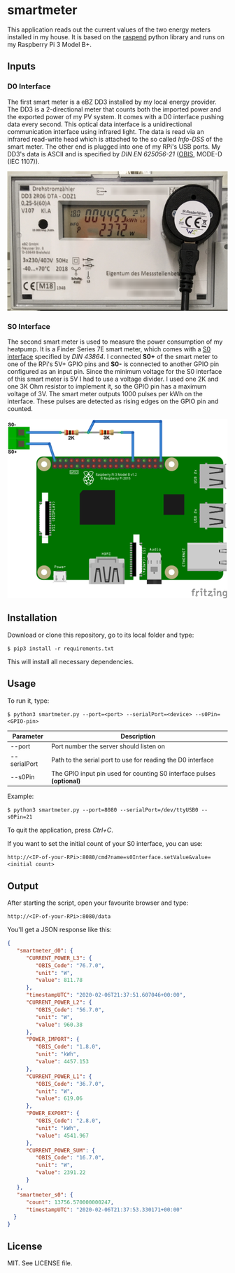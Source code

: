 # smartmeter
This application reads out the current values of the two energy meters installed in my house. It is based on the [raspend](https://github.com/jobe3774/raspend) python library and runs on my Raspberry Pi 3 Model B+.

## Inputs
### D0 Interface

The first smart meter is a eBZ DD3 installed by my local energy provider. The DD3 is a 2-directional meter that counts both the imported power and the exported power of my PV system. It comes with a D0 interface pushing data every second. This optical data interface is a unidirectional communication interface using infrared light. The data is read via an infrared read-write head which is attached to the so called *Info-DSS* of the smart meter. 
The other end is plugged into one of my RPi's USB ports. 
My DD3's data is ASCII and is specified by *DIN EN 625056-21* ([OBIS](https://de.wikipedia.org/wiki/OBIS-Kennzahlen), MODE-D (IEC 1107)).

![ebz_ddr3_ir_head.png](./images/ebz_ddr3_ir_head.png)

### S0 Interface

The second smart meter is used to measure the power consumption of my heatpump. It is a Finder Series 7E smart meter, which comes with a [S0 interface](https://de.wikipedia.org/wiki/S0-Schnittstelle) specified by *DIN 43864*. I connected **S0+** of the smart meter to one of the RPi's 5V+ GPIO pins and **S0-** is connected to another GPIO pin configured as an input pin. Since the minimum voltage for the S0 interface of this smart meter is 5V I had to use a voltage divider. I used one 2K and one 3K Ohm resistor to implement it, so the GPIO pin has a maximum voltage of 3V. The smart meter outputs 1000 pulses per kWh on the interface. These pulses are detected as rising edges on the GPIO pin and counted.

![s0_if_to_rpi.png](./images/s0_if_to_rpi.png)

## Installation

Download or clone this repository, go to its local folder and type:
```
$ pip3 install -r requirements.txt
```
This will install all necessary dependencies.

## Usage

To run it, type:
```
$ python3 smartmeter.py --port=<port> --serialPort=<device> --s0Pin=<GPIO-pin>
```
Parameter | Description 
----------|--------
--port | Port number the server should listen on
--serialPort | Path to the serial port to use for reading the D0 interface
--s0Pin | The GPIO input pin used for counting S0 interface pulses **(optional)**

Example:
```
$ python3 smartmeter.py --port=8080 --serialPort=/dev/ttyUSB0 --s0Pin=21
```
To quit the application, press *Ctrl+C*.

If you want to set the initial count of your S0 interface, you can use:

```
http://<IP-of-your-RPi>:8080/cmd?name=s0Interface.setValue&value=<initial count>
```

## Output

After starting the script, open your favourite browser and type:
```
http://<IP-of-your-RPi>:8080/data
```
You'll get a JSON response like this:

``` json
{
   "smartmeter_d0": {
      "CURRENT_POWER_L3": {
         "OBIS_Code": "76.7.0",
         "unit": "W",
         "value": 811.78
      },
      "timestampUTC": "2020-02-06T21:37:51.607046+00:00",
      "CURRENT_POWER_L2": {
         "OBIS_Code": "56.7.0",
         "unit": "W",
         "value": 960.38
      },
      "POWER_IMPORT": {
         "OBIS_Code": "1.8.0",
         "unit": "kWh",
         "value": 4457.153
      },
      "CURRENT_POWER_L1": {
         "OBIS_Code": "36.7.0",
         "unit": "W",
         "value": 619.06
      },
      "POWER_EXPORT": {
         "OBIS_Code": "2.8.0",
         "unit": "kWh",
         "value": 4541.967
      },
      "CURRENT_POWER_SUM": {
         "OBIS_Code": "16.7.0",
         "unit": "W",
         "value": 2391.22
      }
   },
   "smartmeter_s0": {
      "count": 13756.570000000247,
      "timestampUTC": "2020-02-06T21:37:53.330171+00:00"
  }
}

```

## License

MIT. See LICENSE file.